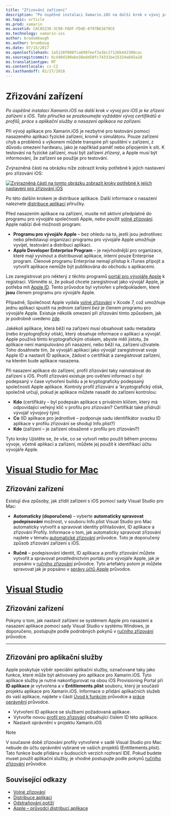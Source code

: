 ```yaml
---
title: "Zřizování zařízení"
description: "Po úspěšné instalaci Xamarin.iOS na další krok v vývoj pro iOS je ke zřízení zařízení s iOS. Tato příručka se prozkoumejte vyžádání vývoj certifikátů a profilů, práce s aplikační služby a nasazení aplikace na zařízení."
ms.topic: article
ms.prod: xamarin
ms.assetid: CACA5236-3C90-F6DF-FD4E-0797B61670CE
ms.technology: xamarin-ios
author: bradumbaugh
ms.author: brumbaug
ms.date: 07/15/2017
ms.openlocfilehash: 1a5120f088fca6997eef3a1bc27126b442380cac
ms.sourcegitcommit: 6cd40d190abe38edd50fc74331be15324a845a28
ms.translationtype: MT
ms.contentlocale: cs-CZ
ms.lasthandoff: 02/27/2018
---
```

# <a name="device-provisioning"></a>Zřizování zařízení

_Po úspěšné instalaci Xamarin.iOS na další krok v vývoj pro iOS je ke zřízení zařízení s iOS. Tato příručka se prozkoumejte vyžádání vývoj certifikátů a profilů, práce s aplikační služby a nasazení aplikace na zařízení._

Při vývoji aplikace pro Xamarin.iOS je nezbytné pro testování pomocí nasazeného aplikaci fyzické zařízení, kromě v simulátoru. Pouze zařízení chyb a problémů s výkonem můžete transpire při spuštění v zařízení, z důvodu omezení hardwaru, jako je například paměť nebo připojením k síti. K testování na fyzické zařízení, musí být zařízení *zřízený*, a Apple musí být informováni, že zařízení se použije pro testování.

Zvýrazněná části na obrázku níže zobrazit kroky potřebné k jejich nastavení pro zřizování iOS:

[![](images/provisioningdiagram.png "Zvýrazněná části na tomto obrázku zobrazit kroky potřebné k jejich nastavení pro zřizování iOS")](images/provisioningdiagram.png)

Po této dalším krokem je distribuce aplikace. Další informace o nasazení naleznete [distribuce aplikací](~/ios/deploy-test/app-distribution/index.md) příručky.

Před nasazením aplikace na zařízení, musíte mít aktivní předplatné do programu pro vývojáře společnosti Apple, *nebo* použít [volné zřizování](~/ios/get-started/installation/device-provisioning/free-provisioning.md). Apple nabízí dvě možnosti program:

- **Programu pro vývojáře Apple** – bez ohledu na to, jestli jsou jednotlivec nebo představují organizaci programu pro vývojáře Apple umožňuje vyvíjet, testování a distribuci aplikací.
- **Apple Developer Enterprise Program** – je nejvhodnější pro organizace, které mají vyvinout a distribuovat aplikace, interní pouze Enterprise program. Členové programu Enterprise nemají přístup k iTunes připojit a vytvořit aplikace nemůže být publikována do obchodu s aplikacemi.


Lze zaregistrovat pro některý z těchto programů [portál pro vývojáře Apple](https://developer.apple.com/programs/enroll/) k registraci. Všimněte si, že pokud chcete zaregistrovat jako vývojář Apple, je potřeba mít [Apple ID](https://appleid.apple.com/). Tento průvodce byl vytvořen s předpokladem, které **jsou** členem programu pro vývojáře Apple.

Případně, Společnost Apple vydala [volné zřizování](~/ios/get-started/installation/device-provisioning/free-provisioning.md) v Xcode 7, což umožňuje jednu aplikaci spustit na jednom zařízení *bez* je členem programu pro vývojáře Apple. Existuje několik omezení při zřizování tímto způsobem, jak je podrobně uvedeno [zde](~/ios/get-started/installation/device-provisioning/free-provisioning.md#limitations).

Jakékoli aplikace, která běží na zařízení musí obsahovat sadu metadata (nebo *kryptografický otisk*), který obsahuje informace o aplikaci a vývojář. Apple používá tímto kryptografickým otiskem, abyste měli jistotu, že aplikace není manipulováno při nasazení, nebo běží na, zařízení uživatele. Toho dosáhnete tím, že vývojáři aplikací jako vývojář zaregistrovat svoje Apple ID a nastavit ID aplikace, žádost o certifikát a zaregistrovat zařízení, na kterém bude aplikace nasazena.

Při nasazení aplikace do zařízení, profil zřizování taky nainstalovat do zařízení s iOS. Profil zřizování existuje pro ověření informací o byl podepsaný v čase vytvoření buildu a je kryptograficky podepsaný společností Apple aplikace. Kontroly profil zřizování a 'kryptografický otisk, společně určují, pokud je aplikace můžete nasadit do zařízení kontrolou:

- **Kdo** (certifikáty – byl podepsán aplikace s privátním klíčem, který má odpovídající veřejný klíč v profilu pro zřizování? Certifikát také přidruží vývojář vývojový tým)
- **Co** (ID aplikace pro jednotlivé – podporuje sadu identifikátor svazku ID aplikace v profilu zřizování se shodují Info.plist?)
- **Kde** (zařízení – je zařízení obsažené v profilu pro zřizování?)

Tyto kroky Ujistěte se, že vše, co se vytvoří nebo použít během procesu vývoje, včetně aplikací a zařízení, můžete jej použít k identifikaci účtu vývojáře Apple.

<a name="Provisioning_Profile" />

# <a name="visual-studio-for-mactabvsmac"></a>[Visual Studio for Mac](#tab/vsmac)

## <a name="provisioning-your-device"></a>Zřizování zařízení

Existují dva způsoby, jak zřídit zařízení s iOS pomocí sady Visual Studio pro Mac:

* **Automaticky (doporučeno)** – vyberte **automaticky spravovat podepisování** možnost, v souboru Info.plist Visual Studio pro Mac automaticky vytvořit a spravovat identity přihlašování, ID aplikace a zřizování Profily.  Informace o tom, jak automaticky spravovat zřizování najdete v tématu [automatické zřizování](automatic-provisioning.md) průvodce. Toto je doporučený způsob zřizování zařízení s iOS.

* **Ručně** – podepisování identit, ID aplikace a profily zřizování můžete vytvořit a spravovat prostřednictvím portálu pro vývojáře Apple, jak je popsáno v [ručního zřizování](manual-provisioning.md) průvodce. Tyto artefakty potom je můžete spravovat jak je popsáno v [správy účtů Apple](~/cross-platform/macios/apple-account-management.md) průvodce.

# <a name="visual-studiotabvswin"></a>[Visual Studio](#tab/vswin)

## <a name="provisioning-your-device"></a>Zřizování zařízení

Pokyny o tom, jak nastavit zařízení se systémem Apple pro nasazení a nasazení aplikace pomocí sady Visual Studio v systému Windows, je doporučeno, postupujte podle podrobných pokynů v [ručního zřizování](manual-provisioning.md) průvodce.

-----

<a name="appservices" />

## <a name="provisioning-for-application-services"></a>Zřizování pro aplikační služby

Apple poskytuje výběr speciální aplikační služby, označované taky jako funkce, které může být aktivovaný pro aplikace pro Xamarin.iOS. Tyto aplikace služby je nutné nakonfigurovat na obou iOS Provisioning Portal při **ID aplikace** je vytvořena a v **Entitlements.plist** souboru, který je součástí projektu aplikace pro Xamarin.iOS. Informace o přidání aplikačních služeb do vaší aplikace, najdete v části [Úvod k funkcím](~/ios/deploy-test/provisioning/capabilities/index.md) průvodce a [práce oprávnění](~/ios/deploy-test/provisioning/entitlements.md) průvodce.

* Vytvoření ID aplikace se službami požadovaná aplikace.
* Vytvořte novou [profil pro zřizování](#Provisioning_Profile) obsahující číslem ID této aplikace.
* Nastavit oprávnění v projektu Xamarin.iOS

> [!NOTE]
> V současné době zřizování profily vytvořené v sadě Visual Studio pro Mac nebude do účtu oprávnění vybrané ve vašich projektů (Entitlements.plist). Tato funkce bude přidána v budoucích verzích rozhraní IDE. Pokud budete muset použít aplikační služby, je vhodné postupujte podle pokynů [ručního zřizování](manual-provisioning.md) průvodce.

## <a name="related-links"></a>Související odkazy

- [Volné zřizování](~/ios/get-started/installation/device-provisioning/free-provisioning.md)
- [Distribuce aplikací](~/ios/deploy-test/app-distribution/index.md)
- [Odstraňování potíží](~/ios/deploy-test/troubleshooting.md)
- [Apple – průvodci distribucí aplikace](https://developer.apple.com/library/ios/documentation/IDEs/Conceptual/AppDistributionGuide/Introduction/Introduction.html)
